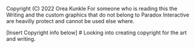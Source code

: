 Copyright (C) 2022 Orea Kunkle
For someone who is reading this the Writing and the custom graphics that do not belong to Paradox Interactive are heavilly protect and cannot be used else where.

[Insert Copyright info below] # Looking into creating copyright for the art and writing.